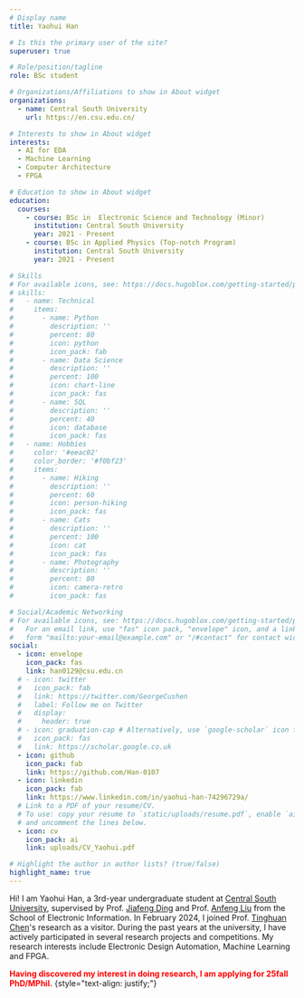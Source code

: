 ```yaml
---
# Display name
title: Yaohui Han

# Is this the primary user of the site?
superuser: true

# Role/position/tagline
role: BSc student

# Organizations/Affiliations to show in About widget
organizations:
  - name: Central South University
    url: https://en.csu.edu.cn/

# Interests to show in About widget
interests:
  - AI for EDA
  - Machine Learning
  - Computer Architecture
  - FPGA

# Education to show in About widget
education:
  courses:
    - course: BSc in  Electronic Science and Technology (Minor)
      institution: Central South University
      year: 2021 - Present
    - course: BSc in Applied Physics (Top-notch Program)
      institution: Central South University
      year: 2021 - Present

# Skills
# For available icons, see: https://docs.hugoblox.com/getting-started/page-builder/#icons
# skills:
#   - name: Technical
#     items:
#       - name: Python
#         description: ''
#         percent: 80
#         icon: python
#         icon_pack: fab
#       - name: Data Science
#         description: ''
#         percent: 100
#         icon: chart-line
#         icon_pack: fas
#       - name: SQL
#         description: ''
#         percent: 40
#         icon: database
#         icon_pack: fas
#   - name: Hobbies
#     color: '#eeac02'
#     color_border: '#f0bf23'
#     items:
#       - name: Hiking
#         description: ''
#         percent: 60
#         icon: person-hiking
#         icon_pack: fas
#       - name: Cats
#         description: ''
#         percent: 100
#         icon: cat
#         icon_pack: fas
#       - name: Photography
#         description: ''
#         percent: 80
#         icon: camera-retro
#         icon_pack: fas

# Social/Academic Networking
# For available icons, see: https://docs.hugoblox.com/getting-started/page-builder/#icons
#   For an email link, use "fas" icon pack, "envelope" icon, and a link in the
#   form "mailto:your-email@example.com" or "/#contact" for contact widget.
social:
  - icon: envelope
    icon_pack: fas
    link: han0129@csu.edu.cn
  # - icon: twitter
  #   icon_pack: fab
  #   link: https://twitter.com/GeorgeCushen
  #   label: Follow me on Twitter
  #   display:
  #     header: true
  # - icon: graduation-cap # Alternatively, use `google-scholar` icon from `ai` icon pack
  #   icon_pack: fas
  #   link: https://scholar.google.co.uk
  - icon: github
    icon_pack: fab
    link: https://github.com/Han-0107
  - icon: linkedin
    icon_pack: fab
    link: https://www.linkedin.com/in/yaohui-han-74296729a/
  # Link to a PDF of your resume/CV.
  # To use: copy your resume to `static/uploads/resume.pdf`, enable `ai` icons in `params.yaml`,
  # and uncomment the lines below.
  - icon: cv
    icon_pack: ai
    link: uploads/CV_Yaohui.pdf

# Highlight the author in author lists? (true/false)
highlight_name: true
---
```


Hi! I am Yaohui Han, a 3rd-year undergraduate student at [Central South University](https://en.csu.edu.cn/), supervised by Prof. [Jiafeng Ding](https://faculty.csu.edu.cn/dingjiafeng/en/index.htm) and Prof. [Anfeng Liu](https://faculty.csu.edu.cn/liuanfeng/en/index/4266/list/index.htm) from the School of Electronic Information. In February 2024, I joined Prof. [Tinghuan Chen](https://mypage.cuhk.edu.cn/academics/chentinghuan/index.html)'s research as a visitor. During the past years at the university, I have actively participated in several research projects and competitions. My research interests include Electronic Design Automation, Machine Learning and FPGA.

**<span style="color:red;">Having discovered my interest in doing research, I am applying for 25fall PhD/MPhil.</span>**
{style="text-align: justify;"}
